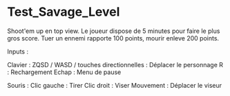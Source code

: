 # Test_Savage_Level

 Shoot'em up en top view. Le joueur dispose de 5 minutes pour faire le plus gros score. Tuer un ennemi rapporte 100 points, mourir enleve 200 points.

Inputs :

Clavier :
   ZQSD / WASD / touches directionnelles : Déplacer le personnage
   R : Rechargement
   Echap : Menu de pause

Souris :
   Clic gauche : Tirer
   Clic droit  : Viser
   Mouvement   : Déplacer le viseur
